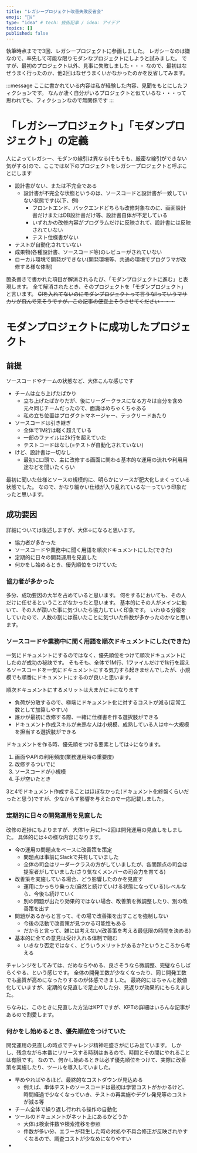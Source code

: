 ```yaml
---
title: "レガシープロジェクト改善失敗反省会"
emoji: "🤦‍♀️"
type: "idea" # tech: 技術記事 / idea: アイデア
topics: []
published: false
---
```

執筆時点までで3回、レガシープロジェクトに参画しました。
レガシーなのは嫌なので、率先して可能な限りモダンなプロジェクトにしようと試みました。
ですが、最初のプロジェクト以外、見事に失敗しました・・・
なので、最初はなぜうまく行ったのか、他2回はなぜうまくいかなかったのかを反省してみます。

:::message
ここに書かれている内容は私が経験した内容、見聞をもとにしたフィクションです。
なんか凄く自分がいるプロジェクトと似ているな・・・って思われても、フィクションなので無関係です
:::

# 「レガシープロジェクト」「モダンプロジェクト」の定義

人によってレガシー、モダンの線引は異なる(そもそも、厳密な線引ができない気がする)ので、ここでは以下のプロジェクトをレガシープロジェクトと呼ぶことにします

* 設計書がない、または不完全である
  * 設計書が不完全な状態というのは、ソースコードと設計書が一致していない状態です(以下、例)
    * フロントエンド、バックエンドどちらも改修対象なのに、画面設計書だけまたはDB設計書だけ等、設計書自体が不足している
    * いずれかの改修内容がプログラムだけに反映されて、設計書には反映されていない
    * テスト仕様書がない
* テストが自動化されていない
* 成果物(各種設計書、ソースコード等)のレビューがされていない
* ローカル環境で開発ができない(開発環境等、共通の環境でプログラマが改修する様な体制)

箇条書きで書かれた項目が解消されるたび、「モダンプロジェクトに進む」と表現します。
全て解消されたとき、そのプロジェクトを「モダンプロジェクト」と言います。
~~CIを入れてないのにモダンプロジェクトって言うな!っていうマサカリが飛んで来そうですが、この記事の便宜上そうさせてください・・・~~

# モダンプロジェクトに成功したプロジェクト

## 前提

ソースコードやチームの状態など、大体こんな感じです

* チームは立ち上げたばかり
  * 立ち上げたばかりだが、後にリーダークラスになる方々は自分を含め元々同じチームだったので、面識はめちゃくちゃある
  * 私の立ち位置はプロダクトマネージャー、テックリードあたり
* ソースコードは引き継ぎ
  * 全体で1M行は軽く超えている
  * 一部のファイルは2k行を超えていた
  * テストコードはなし(=テストが自動化されていない)
* けど、設計書は一切なし
  * 最初に口頭で、主に改修する画面に関わる基本的な運用の流れや利用用途などを聞いたくらい

最初に聞いた仕様とソースの規模的に、明らかにソースが肥大化しまくっている状態でした。
なので、かなり細かい仕様が入り乱れているなーっていう印象だったと思います。

## 成功要因

詳細については後述しますが、大体↓になると思います。

* 協力者が多かった
* ソースコードや業務中に聞く用語を順次ドキュメントにした(できた)
* 定期的に日々の開発運用を見直した
* 何かをし始めるとき、優先順位をつけていた

### 協力者が多かった

多分、成功要因の大半を占めていると思います。
何をするにおいても、その人だけに任せるということがなかったと思います。
基本的にその人がメインに動いて、その人が躓いた事に気づいたら協力していく印象です。
いわゆる分報をしていたので、人数の割には躓いたことに気づいた件数が多かったのかなと思います。

### ソースコードや業務中に聞く用語を順次ドキュメントにした(できた)

一気にドキュメントにするのではなく、優先順位をつけて順次ドキュメントにしたのが成功の秘訣です。
そもそも、全体で1M行、1ファイルだけで1k行を超えるソースコードを一気にドキュメントにする気力すら起きませんでしたが、小規模でも順番にドキュメントにするのが良いと思います。

順次ドキュメントにするメリットは大まかに↓になります

* 負荷が分散するので、極端にドキュメント化に対するコストが減る(定常工数として加算しやすい)
* 誰かが最初に改修する際、一緒に仕様書を作る選択肢ができる
* ドキュメント作成スキルが未熟な人は小規模、成熟している人は中～大規模を担当する選択肢ができる

ドキュメントを作る時、優先順をつける要素としては↓になります。

1. 画面やAPIの利用頻度(業務運用時の重要度)
2. 改修するついでに
3. ソースコードが小規模
4. 手が空いたとき

3と4でドキュメント作成することはほぼなかった(ドキュメント化終盤くらいだったと思う)ですが、少なからず影響を与えたので一応記載しました。

### 定期的に日々の開発運用を見直した

改修の進捗にもよりますが、大体1ヶ月に1～2回は開発運用の見直しをしました。
具体的には↓の様な内容になります。

* 今の運用の問題点をベースに改善策を策定
  * 問題点は事前にSlackで共有していました
  * 全体の司会はリーダークラスの方がしていましたが、各問題点の司会は提案者がしていました(さり気なくメンバーの司会力を育てる)
* 改善策を実施している場合、どう影響したのかを見直す
  * 運用にかっちり乗った(自然と続けていける状態になっている)レベルなら、今後も続けていく
  * 別の問題が出たり効果的ではない場合、改善策を微調整したり、別の改善策を出す
* 問題があるからと言って、その場で改善策を出すことを強制しない
  * 今後の活動で改善策が見つかる可能性もある
  * だからと言って、雑には考えない(改善策を考える最低限の時間を決める)
* 基本的に全ての意見は受け入れる体制で臨む
  * いきなり否定ではなく、どういうメリットがあるか?というところから考える

チャレンジをしてみては、だめならやめる、良さそうなら微調整、完璧ならしばらくやる、という感じです。
全体の開発工数が少なくなったり、同じ開発工数でも品質が高めになったりするのが体感できました。
最終的にはちゃんと数値化していますが、定期的な見直しで足止めした分、見返りが効果的にもらえました。

ちなみに、このときに見直した方法はKPTですが、KPTの詳細はいろんな記事があるので割愛します。

### 何かをし始めるとき、優先順位をつけていた

開発運用の見直しの時点でチャレンジ精神旺盛さがにじみ出ています。
しかし、残念ながら本番にリリースする時刻はあるので、時間とその間にやれることは有限です。
なので、何かし始めるときは必ず優先順位をつけて、実際に改善策を実施したり、ツールを導入していました。

* 早めやればやるほど、最終的なコストダウンが見込める
  * 例えば、単体テストのソースコードは最初は学習コストがかかるけど、時間経過で少なくなっていき、テストの再実施やデグレ発見等のコストが減る等
* チーム全体で繰り返し行われる操作の自動化
* ツールのドキュメントがネット上にあるかどうか
  * 大体は検索件数や検索推移を参照
  * 件数が多い分、エラーが発生した時の対処や不具合修正が反映されやすくなるので、調査コストが少なめになりやすい
* 